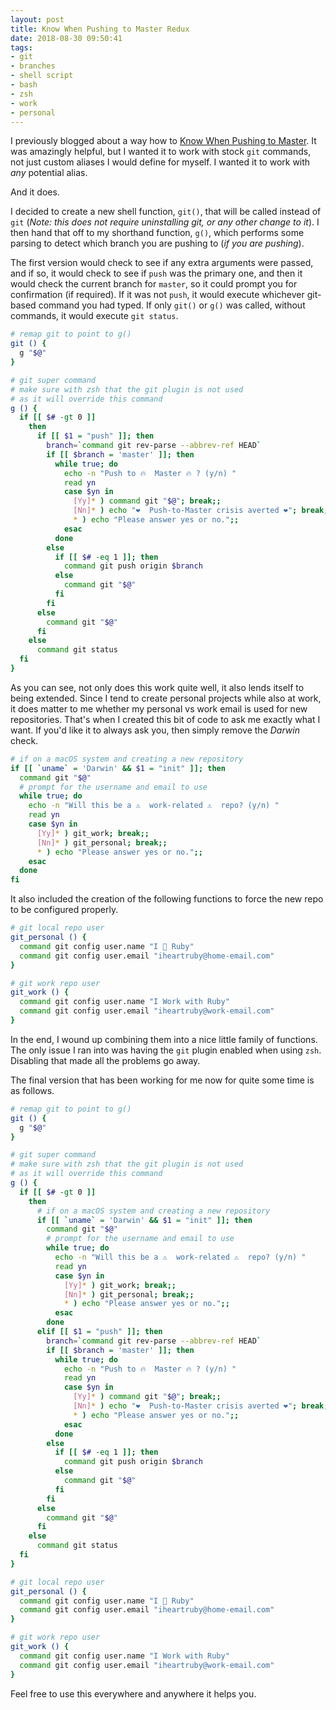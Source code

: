```yaml
---
layout: post
title: Know When Pushing to Master Redux
date: 2018-08-30 09:50:41
tags:
- git
- branches
- shell script
- bash
- zsh
- work
- personal
---
```


I previously blogged about a way how to [Know When Pushing to Master][know when pushing to master].
It was amazingly helpful, but I wanted it to work with stock `git` commands, not just custom aliases
I would define for myself. I wanted it to work with _any_ potential alias.

And it does.

I decided to create a new shell function, `git()`, that will be called instead of `git` (_Note: this
does not require uninstalling git, or any other change to it_). I then hand that off to my shorthand
function, `g()`, which performs some parsing to detect which branch you are pushing to (_if you are
pushing_).

The first version would check to see if any extra arguments were passed, and if so, it would check
to see if `push` was the primary one, and then it would check the current branch for `master`, so it
could prompt you for confirmation (if required). If it was not `push`, it would execute whichever
git-based command you had typed. If only `git()` or `g()` was called, without commands, it would
execute `git status`.

```sh
# remap git to point to g()
git () {
  g "$@"
}

# git super command
# make sure with zsh that the git plugin is not used
# as it will override this command
g () {
  if [[ $# -gt 0 ]]
    then
      if [[ $1 = "push" ]]; then
        branch=`command git rev-parse --abbrev-ref HEAD`
        if [[ $branch = 'master' ]]; then
          while true; do
            echo -n "Push to 🔥  Master 🔥 ? (y/n) "
            read yn
            case $yn in
              [Yy]* ) command git "$@"; break;;
              [Nn]* ) echo "❤️  Push-to-Master crisis averted ❤️"; break;;
              * ) echo "Please answer yes or no.";;
            esac
          done
        else
          if [[ $# -eq 1 ]]; then
            command git push origin $branch
          else
            command git "$@"
          fi
        fi
      else
        command git "$@"
      fi
    else
      command git status
  fi
}
```

As you can see, not only does this work quite well, it also lends itself to being extended. Since I
tend to create personal projects while also at work, it does matter to me whether my personal vs work
email is used for new repositories. That's when I created this bit of code to ask me exactly what I
want. If you'd like it to always ask you, then simply remove the _Darwin_ check.

```sh
# if on a macOS system and creating a new repository
if [[ `uname` = 'Darwin' && $1 = "init" ]]; then
  command git "$@"
  # prompt for the username and email to use
  while true; do
    echo -n "Will this be a ⚠️  work-related ⚠️  repo? (y/n) "
    read yn
    case $yn in
      [Yy]* ) git_work; break;;
      [Nn]* ) git_personal; break;;
      * ) echo "Please answer yes or no.";;
    esac
  done
fi
```

It also included the creation of the following functions to force the new repo to be configured
properly. 

```sh
# git local repo user
git_personal () {
  command git config user.name "I 💖 Ruby"
  command git config user.email "iheartruby@home-email.com"
}

# git work repo user
git_work () {
  command git config user.name "I Work with Ruby"
  command git config user.email "iheartruby@work-email.com"
}
```

In the end, I wound up combining them into a nice little family of functions. The only issue I ran
into was having the `git` plugin enabled when using `zsh`. Disabling that made all the problems go
away.

The final version that has been working for me now for quite some time is as follows. 

```sh
# remap git to point to g()
git () {
  g "$@"
}

# git super command
# make sure with zsh that the git plugin is not used
# as it will override this command
g () {
  if [[ $# -gt 0 ]]
    then
      # if on a macOS system and creating a new repository
      if [[ `uname` = 'Darwin' && $1 = "init" ]]; then
        command git "$@"
        # prompt for the username and email to use
        while true; do
          echo -n "Will this be a ⚠️  work-related ⚠️  repo? (y/n) "
          read yn
          case $yn in
            [Yy]* ) git_work; break;;
            [Nn]* ) git_personal; break;;
            * ) echo "Please answer yes or no.";;
          esac
        done
      elif [[ $1 = "push" ]]; then
        branch=`command git rev-parse --abbrev-ref HEAD`
        if [[ $branch = 'master' ]]; then
          while true; do
            echo -n "Push to 🔥  Master 🔥 ? (y/n) "
            read yn
            case $yn in
              [Yy]* ) command git "$@"; break;;
              [Nn]* ) echo "❤️  Push-to-Master crisis averted ❤️"; break;;
              * ) echo "Please answer yes or no.";;
            esac
          done
        else
          if [[ $# -eq 1 ]]; then
            command git push origin $branch
          else
            command git "$@"
          fi
        fi
      else
        command git "$@"
      fi
    else
      command git status
  fi
}

# git local repo user
git_personal () {
  command git config user.name "I 💖 Ruby"
  command git config user.email "iheartruby@home-email.com"
}

# git work repo user
git_work () {
  command git config user.name "I Work with Ruby"
  command git config user.email "iheartruby@work-email.com"
}
```

Feel free to use this everywhere and anywhere it helps you.

[know when pushing to master]: /ruby/2017/03/15/know-when-pushing-to-master.html
